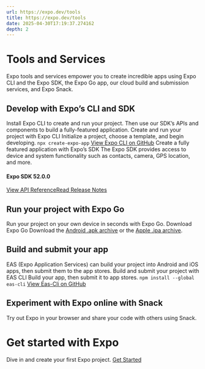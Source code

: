 ```yaml
---
url: https://expo.dev/tools
title: https://expo.dev/tools
date: 2025-04-30T17:19:37.274162
depth: 2
---
```


# Tools and Services
Expo tools and services empower you to create incredible apps using Expo CLI and the Expo SDK, the Expo Go app, our cloud build and submission services, and Expo Snack.
## Develop with Expo’s CLI and SDK
Install Expo CLI to create and run your project. Then use our SDK’s APIs and components to build a fully-featured application.
Create and run your project with Expo CLI
Initialize a project, choose a template, and begin developing.
`npx create-expo-app`
[View Expo CLI on GitHub](https://github.com/expo/expo/tree/main/packages/%40expo/cli)
Create a fully featured application with Expo’s SDK
The Expo SDK provides access to device and system functionality such as contacts, camera, GPS location, and more.
#### Expo SDK 52.0.0
[View API Reference](https://docs.expo.dev/versions/latest)[Read Release Notes](https://expo.dev/changelog/2024/11-12-sdk-52)
## Run your project with Expo Go
Run your project on your own device in seconds with Expo Go.
Download Expo Go
Download the [Android .apk archive](https://d1ahtucjixef4r.cloudfront.net/Exponent-2.32.19.apk) or the [Apple .ipa archive](https://dpq5q02fu5f55.cloudfront.net/Exponent-2.32.18.tar.gz).
## Build and submit your app
EAS (Expo Application Services) can build your project into Android and iOS apps, then submit them to the app stores.
Build and submit your project with EAS CLI
Build your app, then submit it to app stores.
`npm install --global eas-cli`
[View Eas-Cli on GitHub](https://github.com/expo/eas-cli)
## Experiment with Expo online with Snack
Try out Expo in your browser and share your code with others using Snack.
# Get started with Expo
Dive in and create your first Expo project.
[Get Started](https://docs.expo.dev)

